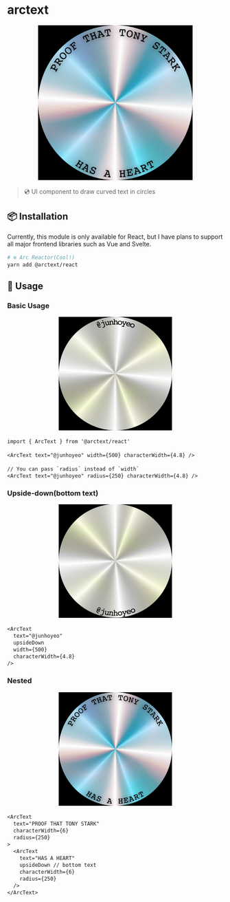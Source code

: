 # arctext
<p align="center">
  <img alt="proof that tony stark has a heart" src="https://github.com/junhoyeo/arctext/raw/main/docs/images/proof-that-tony-stark-has-a-heart.png" width="360px" />
</p>

> 💿 UI component to draw curved text in circles

## 📦 Installation
Currently, this module is only available for React, but I have plans to support all major frontend libraries such as Vue and Svelte.

```bash
# ⎊ Arc Reactor(Cool!)
yarn add @arctext/react
```

## 🚀 Usage

### Basic Usage

<p align="center">
  <img alt="junhoyeo" src="https://github.com/junhoyeo/arctext/raw/main/docs/images/junhoyeo.png" width="264px" />
</p>

```tsx
import { ArcText } from '@arctext/react'

<ArcText text="@junhoyeo" width={500} characterWidth={4.8} />

// You can pass `radius` instead of `width`
<ArcText text="@junhoyeo" radius={250} characterWidth={4.8} />
```

### Upside-down(bottom text)

<p align="center">
  <img alt="junhoyeo upside down" src="https://github.com/junhoyeo/arctext/raw/main/docs/images/junhoyeo-upside-down.png" width="264px" />
</p>

```tsx
<ArcText
  text="@junhoyeo"
  upsideDown
  width={500}
  characterWidth={4.8}
/>
```

### Nested

<p align="center">
  <img alt="proof that tony stark has a heart" src="https://github.com/junhoyeo/arctext/raw/main/docs/images/proof-that-tony-stark-has-a-heart.png" width="264px" />
</p>

```tsx
<ArcText
  text="PROOF THAT TONY STARK"
  characterWidth={6}
  radius={250}
>
  <ArcText
    text="HAS A HEART"
    upsideDown // bottom text
    characterWidth={6}
    radius={250}
  />
</ArcText>
```

